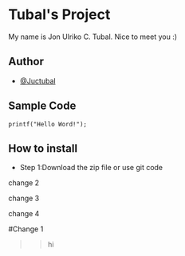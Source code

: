 # Tubal's Project
My name is Jon Ulriko C. Tubal. Nice to meet you :)

## Author
- [@Juctubal](https://github.com/Juctubal)

## Sample Code
`printf("Hello Word!");`

## How to install
- Step 1:Download the zip file or use git code

change 2

change 3

change 4

#Change 1
>> hi

